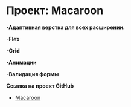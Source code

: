 # Проект: Macaroon

**-Адаптивная верстка для всех расширении.**

**-Flex**

**-Grid**

**-Анимации**

**-Валидация формы**

**Ссылка на проект GitHub**

* [Macaroon]( https://derezaivan.github.io/macaroon/)
